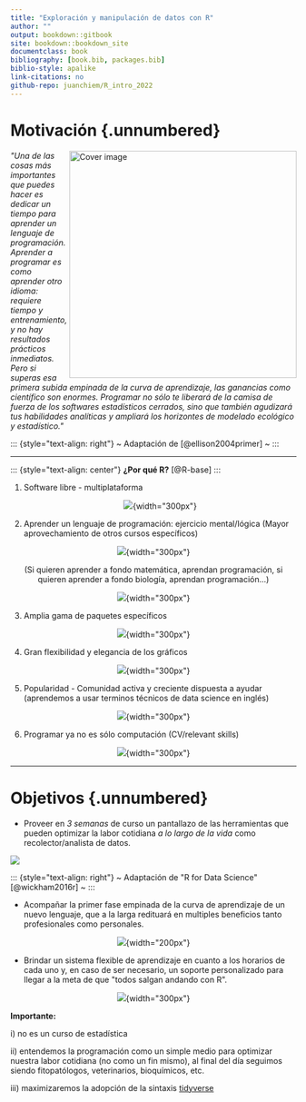 ```yaml
---
title: "Exploración y manipulación de datos con R"
author: ""
output: bookdown::gitbook
site: bookdown::bookdown_site
documentclass: book
bibliography: [book.bib, packages.bib]
biblio-style: apalike
link-citations: no
github-repo: juanchiem/R_intro_2022
---
```






# Motivación {.unnumbered}

<img src="fig/top1.png" alt="Cover image" width="400" height="400" align="right"/>

*"Una de las cosas más importantes que puedes hacer es dedicar un tiempo para aprender un lenguaje de programación. Aprender a programar es como aprender otro idioma: requiere tiempo y entrenamiento, y no hay resultados prácticos inmediatos. Pero si superas esa primera subida empinada de la curva de aprendizaje, las ganancias como científico son enormes. Programar no sólo te liberará de la camisa de fuerza de los softwares estadísticos cerrados, sino que también agudizará tus habilidades analíticas y ampliará los horizontes de modelado ecológico y estadístico."*

::: {style="text-align: right"}
\~ Adaptación de [@ellison2004primer] \~
:::

------------------------------------------------------------------------

::: {style="text-align: center"}
<b>¿Por qué R?</b> [@R-base]
:::

1.  Software libre - multiplataforma

    <center>

    ![](fig/installing.png){width="300px"}

    </center>

2.  Aprender un lenguaje de programación: ejercicio mental/lógica (Mayor aprovechamiento de otros cursos específicos)

<center>

![](fig/pregunta_respuesta.jpg){width="300px"}

</center>

<center>

(Si quieren aprender a fondo matemática, aprendan programación, si quieren aprender a fondo biología, aprendan programación...)

![](fig/steve_jobs.png){width="300px"}

</center>

3.  Amplia gama de paquetes específicos

<center>

![](fig/pckgs.jpg){width="300px"}

</center>

4.  Gran flexibilidad y elegancia de los gráficos

<center>

![](fig/images.jpeg){width="300px"}

</center>

5.  Popularidad - Comunidad activa y creciente dispuesta a ayudar (aprendemos a usar terminos técnicos de data science en inglés)

<center>

![](fig/door.jpeg){width="300px"}

</center>

6.  Programar ya no es sólo computación (CV/relevant skills)

<center>

![](fig/resume.png){width="300px"}

</center>

------------------------------------------------------------------------

# Objetivos {.unnumbered}

-   Proveer en *3 semanas* de curso un pantallazo de las herramientas que pueden optimizar la labor cotidiana *a lo largo de la vida* como recolector/analista de datos.

</center>

![](fig/workflow.jpg)

::: {style="text-align: right"}
\~ Adaptación de "R for Data Science" [@wickham2016r] \~
:::

-   Acompañar la primer fase empinada de la curva de aprendizaje de un nuevo lenguaje, que a la larga redituará en multiples beneficios tanto profesionales como personales.

<center>

![](fig/learn.png){width="200px"}

</center>

-   Brindar un sistema flexible de aprendizaje en cuanto a los horarios de cada uno y, en caso de ser necesario, un soporte personalizado para llegar a la meta de que "todos salgan andando con R".

<center>

![](fig/tren.png){width="300px"}

</center>

**Importante:**

i)  no es un curso de estadística

ii) entendemos la programación como un simple medio para optimizar nuestra labor cotidiana (no como un fin mismo), al final del día seguimos siendo fitopatólogos, veterinarios, bioquímicos, etc.

iii) maximizaremos la adopción de la sintaxis [tidyverse](https://www.tidyverse.org/)
